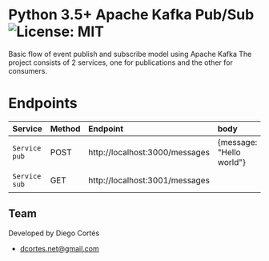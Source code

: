# Python 3.5+ Apache Kafka Pub/Sub ![License: MIT](https://img.shields.io/badge/License-MIT-yellow.svg)

Basic flow of event publish and subscribe model
using Apache Kafka
The project consists of 2 services, one for publications and the other for consumers.

# Endpoints

| Service | Method | Endpoint | body | Description
|:--------|:--------|:--------|:--------| :--------|
|`Service pub` | POST |http://localhost:3000/messages | {message: "Hello world"} | Create new resource
|`Service sub` | GET | http://localhost:3001/messages |  | Get all resources

## Team

Developed by Diego Cortés

* dcortes.net@gmail.com
